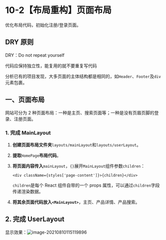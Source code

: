 # 10-2【布局重构】页面布局
优化布局代码，初始化注册/登录页面。


## DRY 原则

DRY：Do not repeat yourself

代码应保持独立性，能复用的就不要重复写代码

分析已有的项目发现，大多页面的主体结构都是相同的，如`Header`、`Footer`及`div`元素包裹。



## 一、页面布局

网站可分为 2 种页面布局：一种是主页、搜索页面等；一种是没有页眉页脚的登录、注册页面。



### 1. 完成 MainLayout

1. **创建页面布局文件夹**`layouts/mainLayout`和`layouts/userLayout`。

2. **提取**`HomePage`**布局代码**。

3. **将页面内容传入**`mainLayout`，`{}`展开`MainLayout`组件参数`children`：

    ```tsx
    <div className={styles['page-content']}>{children}</div>
    ```

    `children`是每个 React 组件自带的一个 props 属性，可以通过`children`字段传递渲染数据。

4. **将其余页面代码放入`<MainLayout>`**，主页、产品详情、产品搜索。



## 2. 完成 UserLayout

显示效果：![image-20210810115119896](../https:cdn.jsdelivr.net/gh/Ethereal-bang/Images/Typora_Images/20210810115127.png)
